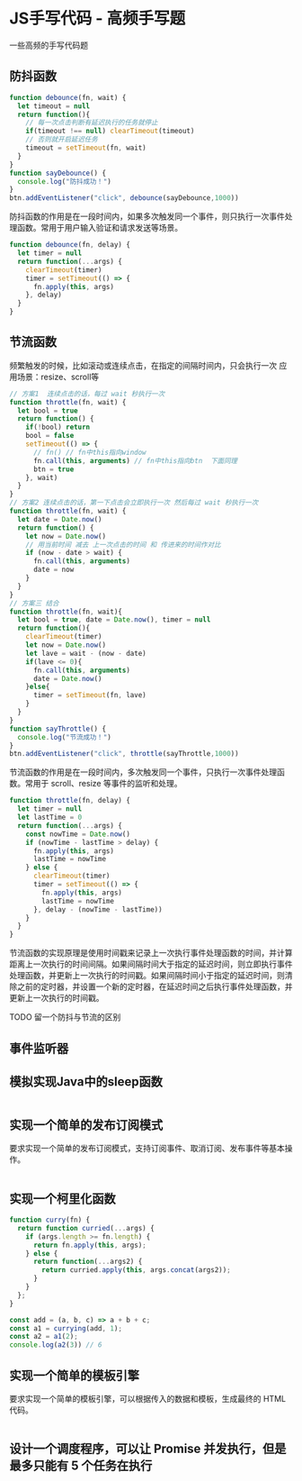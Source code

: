 # JS手写代码 - 高频手写题


一些高频的手写代码题


## 防抖函数

```js
function debounce(fn, wait) {
  let timeout = null
  return function(){
    // 每一次点击判断有延迟执行的任务就停止
    if(timeout !== null) clearTimeout(timeout)
    // 否则就开启延迟任务
    timeout = setTimeout(fn, wait)
  }
}
function sayDebounce() {
  console.log("防抖成功！")
}
btn.addEventListener("click", debounce(sayDebounce,1000))
```


防抖函数的作用是在一段时间内，如果多次触发同一个事件，则只执行一次事件处理函数。常用于用户输入验证和请求发送等场景。

```javascript
function debounce(fn, delay) {
  let timer = null
  return function(...args) {
    clearTimeout(timer)
    timer = setTimeout(() => {
      fn.apply(this, args)
    }, delay)
  }
}
```

## 节流函数

频繁触发的时候，比如滚动或连续点击，在指定的间隔时间内，只会执行一次
应用场景：resize、scroll等

```js
// 方案1  连续点击的话，每过 wait 秒执行一次
function throttle(fn, wait) {
  let bool = true
  return function() {
    if(!bool) return
    bool = false
    setTimeout(() => {
      // fn() // fn中this指向window
      fn.call(this, arguments) // fn中this指向btn  下面同理
      btn = true
    }, wait)
  }
}
// 方案2 连续点击的话，第一下点击会立即执行一次 然后每过 wait 秒执行一次
function throttle(fn, wait) {
  let date = Date.now()
  return function() {
    let now = Date.now()
    // 用当前时间 减去 上一次点击的时间 和 传进来的时间作对比
    if (now - date > wait) {
      fn.call(this, arguments)
      date = now
    }
  }
}
// 方案三 结合
function throttle(fn, wait){
  let bool = true, date = Date.now(), timer = null
  return function(){
    clearTimeout(timer)
    let now = Date.now()
    let lave = wait - (now - date)
    if(lave <= 0){
      fn.call(this, arguments)
      date = Date.now()
    }else{
      timer = setTimeout(fn, lave)
    }
  }
}
function sayThrottle() {
  console.log("节流成功！")
}
btn.addEventListener("click", throttle(sayThrottle,1000))
```



节流函数的作用是在一段时间内，多次触发同一个事件，只执行一次事件处理函数。常用于 scroll、resize 等事件的监听和处理。

```javascript
function throttle(fn, delay) {
  let timer = null
  let lastTime = 0
  return function(...args) {
    const nowTime = Date.now()
    if (nowTime - lastTime > delay) {
      fn.apply(this, args)
      lastTime = nowTime
    } else {
      clearTimeout(timer)
      timer = setTimeout(() => {
        fn.apply(this, args)
        lastTime = nowTime
      }, delay - (nowTime - lastTime))
    }
  }
}
```

节流函数的实现原理是使用时间戳来记录上一次执行事件处理函数的时间，并计算距离上一次执行的时间间隔。如果间隔时间大于指定的延迟时间，则立即执行事件处理函数，并更新上一次执行的时间戳。如果间隔时间小于指定的延迟时间，则清除之前的定时器，并设置一个新的定时器，在延迟时间之后执行事件处理函数，并更新上一次执行的时间戳。


TODO 留一个防抖与节流的区别

## 事件监听器

## 模拟实现Java中的sleep函数

```js

```


## 实现一个简单的发布订阅模式

要求实现一个简单的发布订阅模式，支持订阅事件、取消订阅、发布事件等基本操作。



```js

```

## 实现一个柯里化函数

```js
function curry(fn) {
  return function curried(...args) {
    if (args.length >= fn.length) {
      return fn.apply(this, args);
    } else {
      return function(...args2) {
        return curried.apply(this, args.concat(args2));
      }
    }
  };
}

const add = (a, b, c) => a + b + c;
const a1 = currying(add, 1);
const a2 = a1(2);
console.log(a2(3)) // 6
```

## 实现一个简单的模板引擎

要求实现一个简单的模板引擎，可以根据传入的数据和模板，生成最终的 HTML 代码。

```js

```

## 设计一个调度程序，可以让 Promise 并发执行，但是最多只能有 5 个任务在执行

```js

```

